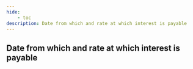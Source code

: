 ```yaml
---
hide:
    - toc
description: Date from which and rate at which interest is payable
---
```


## Date from which and rate at which interest is payable
